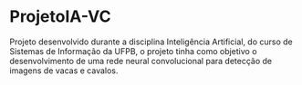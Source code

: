 # ProjetoIA-VC
Projeto desenvolvido durante a disciplina Inteligência Artificial, do curso de Sistemas de Informação da UFPB, o projeto tinha como objetivo o desenvolvimento de uma rede neural convolucional para detecção de imagens de vacas e cavalos.
